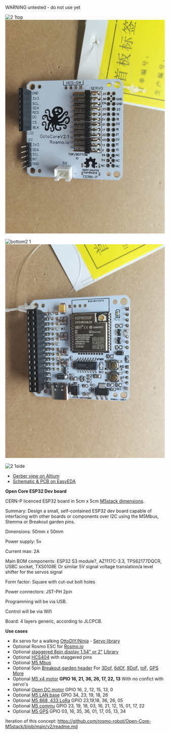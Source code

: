 WARNING untested - do not use yet

![2 1top](https://user-images.githubusercontent.com/400875/155421845-b0deaa11-25b9-4633-8f7b-1cac35d041e0.png)
![top](https://raw.githubusercontent.com/rosmo-robot/Open-Core-M5stack/main/v2.1/Octocore.jpg)

![bottom2 1](https://user-images.githubusercontent.com/400875/155421879-066880c6-0f89-4e74-8423-ee3c0ec1a567.png)
![bottom](https://raw.githubusercontent.com/rosmo-robot/Open-Core-M5stack/main/v2.1/octocore-top.jpg)


<img width="496" alt="2 1side" src="https://user-images.githubusercontent.com/400875/153314797-62cbf153-89ad-41ff-8106-a68829210b8c.png">


- [Gerber view on Altium](https://365.altium.com/files/649C7BFA-BEAC-4A11-B612-F499FA4A752B)
- [Schematic & PCB on EasyEDA](https://easyeda.com/editor#id=b0c915455cd342b9a03f863e1992dc43|42f8b3c53ee042b4857c136aa38183c5)

**Open Core ESP32 Dev board**

CERN-P licenced ESP32 board  in 5cm x 5cm [M5stack dimensions](https://shop.m5stack.com/collections/stack-series).

Summary: Design a small, self-contained ESP32 dev board capable of interfacing with other boards or components over I2C using the M5Mbus, Stemma or Breakout garden pins.

Dimensions: 50mm x 50mm

Power supply: 5v 

Current max: 2A

Main BOM components: ESP32 S3 module?, AZ1117C-3.3, TPS62177DQCR, USBC socket, TXS0108E Or similar 5V signal voltage translation/a level shifter for the servos signal

Form factor: Square with cut-out bolt holes

Power connectors: JST-PH 2pin

Programming will be via USB.

Control will be via Wifi

Board: 4 layers generic, according to JLCPCB.



**Use cases**

- 8x servo for a walking [OttoDIY/Ninja](https://www.ottodiy.com/) - [Servo library](https://github.com/madhephaestus/ESP32Servo)
- Optional Rosmo ESC for [Rosmo.io](https://rosmo.io)
- Optional [staggered 8pin display 1.54" or 2"](http://www.lcdwiki.com/1.54inch_IPS_Module) [Library](https://github.com/Bodmer/TFT_eSPI)
- Optional [HCS404](https://github.com/rosmo-robot/Rosmo_3D/issues/6) with staggered pins
- Optional [M5 Mbus](https://forum.m5stack.com/topic/360/m5stack-fire-pinout-leaflet)
- Optional 5pin [Breakout garden header](https://shop.pimoroni.com/collections/breakout-garden) For [3Dof](https://shop.pimoroni.com/products/msa301-3dof-motion-sensor-breakout), [6dOf](https://shop.pimoroni.com/products/lsm303d-6dof-motion-sensor-breakout), [9DoF](https://shop.pimoroni.com/products/icm20948),  [toF](https://shop.pimoroni.com/products/vl53l1x-breakout), [GPS](https://shop.pimoroni.com/products/pa1010d-gps-breakout) [More](https://shop.pimoroni.com/?q=breakout+garden)
- Optional [M5 x4 motor](https://docs.m5stack.com/en/module/lego_plus) **GPIO 16, 21, 36, 26, 17, 22, 13** With no confict with servo's
- Optional [Open DC motor](https://github.com/tomorrow56/M5Stack_Motor_Driver/blob/master/M5_Moter_v02_schematics.pdf) GPIO 16, 2, 12, 15, 13, 0
- Optional [M5 LAN base](https://m5stack.oss-cn-shenzhen.aliyuncs.com/resource/docs/schematic/Bases/lan_base.pdf) GPIO 34, 23, 19, 18, 26
- Optional [M5 868, 433 LoRa](https://docs.m5stack.com/en/module/lora868) GPIO 23,19,18, 36, 26, 05
- Optional [M5 commu](https://docs.m5stack.com/en/module/commu) GPIO 23, 19, 18, 03, 16, 21, 12, 15, 01, 17, 22
- Optional [M5 GPS](https://docs.m5stack.com/en/module/gps) GPIO 03, 16, 35, 36, 01, 17, 05, 13, 34

Iteration of this concept: https://github.com/rosmo-robot/Open-Core-M5stack/blob/main/v2/readme.md


